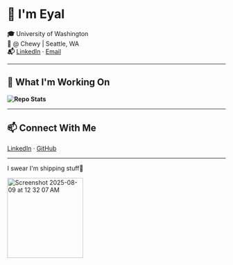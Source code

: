 # 👋 I'm Eyal

**🎓** University of Washington  
**💼** @ Chewy | Seattle, WA  
**📬** [LinkedIn](https://www.linkedin.com/in/eyal-shechtman/) · [Email](eyal.shechtman@gmail.com)


---

## 🔭 What I'm Working On

**![Repo Stats](https://github-readme-stats.vercel.app/api/pin/?username=parsakhaz&repo=open-ai-stylist)**

---

## 📫 Connect With Me

[LinkedIn](https://www.linkedin.com/in/eyal-shechtman/) · [GitHub](https://github.com/EyalShechtman)

---
I swear I'm shipping stuff🫡

 <img width="175" height="185" alt="Screenshot 2025-08-09 at 12 32 07 AM" src="https://github.com/user-attachments/assets/ffed7310-d9e4-46ed-b715-f405eb1464ce" />
